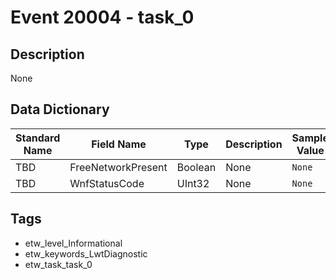 # Event 20004 - task_0

## Description
None

## Data Dictionary
|Standard Name|Field Name|Type|Description|Sample Value|
|---|---|---|---|---|
|TBD|FreeNetworkPresent|Boolean|None|`None`|
|TBD|WnfStatusCode|UInt32|None|`None`|

## Tags
* etw_level_Informational
* etw_keywords_LwtDiagnostic
* etw_task_task_0